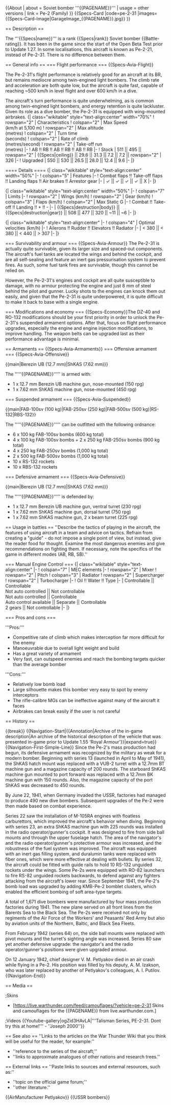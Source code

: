 {{About
| about = Soviet bomber '''{{PAGENAME}}'''
| usage = other versions
| link = Pe-2 (Family)
}}
{{Specs-Card
|code=pe-2-31
|images={{Specs-Card-Image|GarageImage_{{PAGENAME}}.jpg}}
}}

== Description ==
<!-- ''In the description, the first part should be about the history of and the creation and combat usage of the aircraft, as well as its key features. In the second part, tell the reader about the aircraft in the game. Insert a screenshot of the vehicle, so that if the novice player does not remember the vehicle by name, he will immediately understand what kind of vehicle the article is talking about.'' -->
The '''{{Specs|name}}''' is a rank {{Specs|rank}} Soviet bomber {{Battle-rating}}. It has been in the game since the start of the Open Beta Test prior to Update 1.27. In some localisations, this aircraft is known as Pe-2-21, instead of Pe-2-31. There is no difference between them.

== General info ==
=== Flight performance ===
{{Specs-Avia-Flight}}
<!-- ''Describe how the aircraft behaves in the air. Speed, manoeuvrability, acceleration and allowable loads - these are the most important characteristics of the vehicle.'' -->The Pe-2-31's flight performance is relatively good for an aircraft at its BR, but remains mediocre among twin-engined light bombers. The climb rate and acceleration are both quite low, but the aircraft is quite fast, capable of reaching ~500 km/h in level flight and over 600 km/h in a dive.

The aircraft's turn performance is quite underwhelming, as is common among twin-engined light bombers, and energy retention is quite lackluster. Given its role as a dive bomber, the Pe-2-31 is equipped with wing-mounted airbrakes.
{| class="wikitable" style="text-align:center" width="70%"
! rowspan="2" | Characteristics
! colspan="2" | Max Speed<br>(km/h at 5,100 m)
! rowspan="2" | Max altitude<br>(metres)
! colspan="2" | Turn time<br>(seconds)
! colspan="2" | Rate of climb<br>(metres/second)
! rowspan="2" | Take-off run<br>(metres)
|-
! AB !! RB !! AB !! RB !! AB !! RB
|-
! Stock
| 511 || 495 || rowspan="2" | {{Specs|ceiling}} || 29.6 || 31.3 || 7.2 || 7.2 || rowspan="2" | 326
|-
! Upgraded
| 550 || 530 || 26.5 || 28.0 || 12.4 || 9.6
|-
|}

==== Details ====
{| class="wikitable" style="text-align:center" width="50%"
|-
! colspan="5" | Features
|-
! Combat flaps !! Take-off flaps !! Landing flaps !! Air brakes !! Arrestor gear
|-
| ✓ || ✓ || ✓ || ✓ || X     <!-- ✓ -->
|-
|}

{| class="wikitable" style="text-align:center" width="50%"
|-
! colspan="7" | Limits
|-
! rowspan="2" | Wings (km/h)
! rowspan="2" | Gear (km/h)
! colspan="3" | Flaps (km/h)
! colspan="2" | Max Static G
|-
! Combat !! Take-off !! Landing !! + !! -
|-
| {{Specs|destruction|body}} || {{Specs|destruction|gear}} || 508 || 477 || 320 || ~11 || ~6
|-
|}

{| class="wikitable" style="text-align:center"
|-
! colspan="4" | Optimal velocities (km/h)
|-
! Ailerons !! Rudder !! Elevators !! Radiator
|-
| < 380 || < 380 || < 440 || > 307
|-
|}

=== Survivability and armour ===
{{Specs-Avia-Armour}}<!-- Examine the survivability of the aircraft. Note how vulnerable the structure is and how secure the pilot is, whether the fuel tanks are armoured, etc. Describe the armour, if there is any, and also mention the vulnerability of other critical aircraft systems. -->
The Pe-2-31 is actually quite survivable, given its larger size and spaced-out components. The aircraft's fuel tanks are located the wings and behind the cockpit, and are all self-sealing and feature an inert gas pressurisation system to prevent fires. As such, some fuel tank fires are survivable, though this cannot be relied on.

However, the Pe-2-31's engines and cockpit are all quite susceptible to damage, with no armour protecting the engine and just 8 mm of steel behind the pilot and gunner. Lucky shots to the engines can knock them out easily, and given that the Pe-2-31 is quite underpowered, it is quite difficult to make it back to base with a single engine.

=== Modifications and economy ===
{{Specs-Economy}}The DZ-40 and RO-132 modifications should be your first priority in order to unlock the Pe-2-31's suspended armament options. After that, focus on flight performance upgrades, especially the engine and engine injection modifications, to improve handling. The weapon belts can be upgraded last as their performance advantage is minimal.

== Armaments ==
{{Specs-Avia-Armaments}}
=== Offensive armament ===
{{Specs-Avia-Offensive}}
<!-- ''Describe the offensive armament of the aircraft, if any. Describe how effective the cannons and machine guns are in a battle, and also what belts or drums are better to use. If there is no offensive weaponry, delete this subsection.'' -->
{{main|Berezin UB (12.7 mm)|ShKAS (7.62 mm)}}

The '''''{{PAGENAME}}''''' is armed with:

* 1 x 12.7 mm Berezin UB machine gun, nose-mounted (150 rpg)
* 1 x 7.62 mm ShKAS machine gun, nose-mounted (450 rpg)

=== Suspended armament ===
{{Specs-Avia-Suspended}}
<!-- ''Describe the aircraft's suspended armament: additional cannons under the wings, bombs, rockets and torpedoes. This section is especially important for bombers and attackers. If there is no suspended weaponry remove this subsection.'' -->
{{main|FAB-100sv (100 kg)|FAB-250sv (250 kg)|FAB-500sv (500 kg)|RS-132|RBS-132}}

The '''''{{PAGENAME}}''''' can be outfitted with the following ordnance:

* 6 x 100 kg FAB-100sv bombs (600 kg total)
* 4 x 100 kg FAB-100sv bombs + 2 x 250 kg FAB-250sv bombs (900 kg total)
* 4 x 250 kg FAB-250sv bombs (1,000 kg total)
* 2 x 500 kg FAB-500sv bombs (1,000 kg total)
* 10 x RS-132 rockets
* 10 x RBS-132 rockets

=== Defensive armament ===
{{Specs-Avia-Defensive}}
<!-- ''Defensive armament with turret machine guns or cannons, crewed by gunners. Examine the number of gunners and what belts or drums are better to use. If defensive weaponry is not available, remove this subsection.'' -->
{{main|Berezin UB (12.7 mm)|ShKAS (7.62 mm)}}

The '''''{{PAGENAME}}''''' is defended by:

* 1 x 12.7 mm Berezin UB machine gun, ventral turret (230 rpg)
* 1 x 7.62 mm ShKAS machine gun, dorsal turret (750 rpg)
* 1 x 7.62 mm ShKAS machine gun, 2 x beam turret (225 rpg)

== Usage in battles ==
''Describe the tactics of playing in the aircraft, the features of using aircraft in a team and advice on tactics. Refrain from creating a "guide" - do not impose a single point of view, but instead, give the reader food for thought. Examine the most dangerous enemies and give recommendations on fighting them. If necessary, note the specifics of the game in different modes (AB, RB, SB).''

=== Manual Engine Control ===
{| class="wikitable" style="text-align:center"
|-
! colspan="7" | MEC elements
|-
! rowspan="2" | Mixer
! rowspan="2" | Pitch
! colspan="3" | Radiator
! rowspan="2" | Supercharger
! rowspan="2" | Turbocharger
|-
! Oil !! Water !! Type
|-
| Controllable || Controllable<br>Not auto controlled || Not controllable<br>Not auto controlled || Controllable<br>Auto control available || Separate || Controllable<br>2 gears || Not controllable
|-
|}

=== Pros and cons ===
<!-- ''Summarise and briefly evaluate the vehicle in terms of its characteristics and combat effectiveness. Mark its pros and cons in the bulleted list. Try not to use more than 6 points for each of the characteristics. Avoid using categorical definitions such as "bad", "good" and the like - use substitutions with softer forms such as "inadequate" and "effective".'' -->

'''Pros:'''

* Competitive rate of climb which makes interception far more difficult for the enemy
* Manoeuvrable due to overall light weight and build
* Has a great variety of armament
* Very fast, can outspeed enemies and reach the bombing targets quicker than the average bomber

'''Cons:'''

* Relatively low bomb load
* Large silhouette makes this bomber very easy to spot by enemy interceptors
* The rifle-calibre MGs can be ineffective against many of the aircraft it faces
* Airbrakes can break easily if the user is not careful

== History ==
<!-- ''Describe the history of the creation and combat usage of the aircraft in more detail than in the introduction. If the historical reference turns out to be too long, take it to a separate article, taking a link to the article about the vehicle and adding a block "/History" (example: <nowiki>https://wiki.warthunder.com/(Vehicle-name)/History</nowiki>) and add a link to it here using the <code>main</code> template. Be sure to reference text and sources by using <code><nowiki><ref></ref></nowiki></code>, as well as adding them at the end of the article with <code><nowiki><references /></nowiki></code>. This section may also include the vehicle's dev blog entry (if applicable) and the in-game encyclopedia description (under <code><nowiki>=== In-game description ===</nowiki></code>, also if applicable).'' -->

{{break}}
{{Navigation-Start|{{Annotation|Archive of the in-game description|An archive of the historical description of the vehicle that was presented in-game prior to Update 1.55 'Royal Armour'}}|expand=true}}
{{Navigation-First-Simple-Line}}
Since the Pe-2's mass production had begun, its defensive armament was recognized by the military as weak for a modern bomber. Beginning with series 13 (launched in April to May of 1941), the ShKAS hatch mount was replaced with a VUB-2 turret with a 12.7mm BT machine gun and a magazine capacity of 200 rounds. The starboard ShKAS machine gun mounted to port forward was replaced with a 12.7mm BK machine gun with 150 rounds. Also, the magazine capacity of the port ShKAS was decreased to 450 rounds.

By June 22, 1941, when Germany invaded the USSR, factories had managed to produce 490 new dive bombers. Subsequent upgrades of the Pe-2 were then made based on combat experience.

Series 22 saw the installation of M-105RA engines with floatless carburettors, which improved the aircraft's behavior when diving. Beginning with series 23, an extra ShKAS machine gun with 225 rounds was installed in the radio operator/gunner's cockpit. It was designed to fire from side ball mounts and through the upper fuselage hatch. The area of the navigator's and the radio operator/gunner's protective armour was increased, and the robustness of the fuel system was improved. The aircraft was equipped with an inert gas filling system, and duralumin tanks were replaced with fiber ones, which were more effective at dealing with bullets. By series 32, the aircraft could be fitted with guide rails to hold 10 RS-132 unguided rockets under the wings. Some Pe-2s were equipped with RO-82 launchers to fire RS-82 unguided rockets backwards, to defend against any fighters attacking from the aircraft's lower rear. Since September 1941, the Pe-2's bomb load was upgraded by adding KMB-Pe-2 bomblet clusters, which enabled the efficient bombing of soft area-type targets.

A total of 1,671 dive bombers were manufactured by four mass production factories during 1941. The new plane served on all front lines from the Barents Sea to the Black Sea. The Pe-2s were received not only by regiments of the Air Force of the Workers' and Peasants' Red Army but also by aviation units of the Northern, Baltic, and Black Sea Fleets.

From February 1942 (series 64) on, the side ball mounts were replaced with pivot mounts and the turret's sighting angle was increased. Series 80 saw yet another defensive upgrade: the navigator's and the radio operator/gunner's positions were given upgraded armour.

On 12 January 1942, chief designer V. M. Petlyakov died in an air crash while flying in a Pe-2. His position was filled by his deputy, A. M. Izakson, who was later replaced by another of Petlyakov's colleagues, A. I. Putilov.
{{Navigation-End}}

== Media ==
<!-- ''Excellent additions to the article would be video guides, screenshots from the game, and photos.'' -->

;Skins

* [https://live.warthunder.com/feed/camouflages/?vehicle=pe-2-31 Skins and camouflages for the {{PAGENAME}} from live.warthunder.com.]

;Videos
{{Youtube-gallery|ogZid3HAvLA|'''Talisman Series, PE-2-31. Dont try this at home!''' - ''Joseph 2000''}}

== See also ==
''Links to the articles on the War Thunder Wiki that you think will be useful for the reader, for example:''

* ''reference to the series of the aircraft;''
* ''links to approximate analogues of other nations and research trees.''

== External links ==
''Paste links to sources and external resources, such as:''

* ''topic on the official game forum;''
* ''other literature.''

{{AirManufacturer Petlyakov}}
{{USSR bombers}}